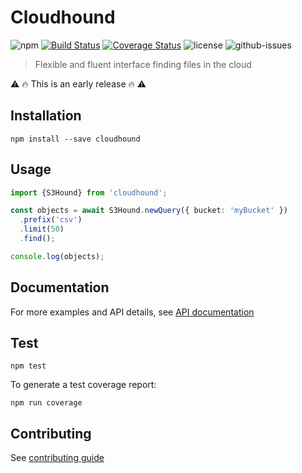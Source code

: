 # Cloudhound

![npm](https://img.shields.io/npm/v/cloudhound.svg)
[![Build Status](https://travis-ci.org/nspragg/cloudhound.svg)](https://travis-ci.org/nspragg/cloudhound) [![Coverage Status](https://coveralls.io/repos/github/nspragg/cloudhound/badge.svg?branch=master)](https://coveralls.io/github/nspragg/cloudhound?branch=master)
 ![license](https://img.shields.io/badge/license-MIT-blue.svg) 
![github-issues](https://img.shields.io/github/issues/nspragg/cloudhound.svg)

> Flexible and fluent interface finding files in the cloud

⚠️ 🔥  This is an early release 🔥 ⚠️

## Installation

```
npm install --save cloudhound
```

## Usage
```ts
import {S3Hound} from 'cloudhound';

const objects = await S3Hound.newQuery({ bucket: 'myBucket' })
  .prefix('csv')
  .limit(50)
  .find();

console.log(objects);
```
## Documentation
For more examples and API details, see [API documentation](https://nspragg.github.io/cloudhound/)

## Test

```
npm test
```

To generate a test coverage report:

```
npm run coverage
```
## Contributing

See [contributing guide](./CONTRIBUTING.md)
